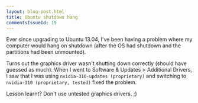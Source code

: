 ```yaml
---
layout: blog-post.html
title: Ubuntu shutdown hang
commentsIssueId: 19
---
```


Ever since upgrading to Ubuntu 13.04, I've been having a problem where my computer would hang on shutdown (after the OS had shutdown and the partitions had been unmounted).

Turns out the graphics driver wasn't shutting down correctly (should have guessed as much). When I went to Software & Updates > Additional Drivers, I saw that I was using `nvidia-310-updates (proprietary)` and switching to `nvidia-310 (proprietary, tested)` fixed the problem.

Lesson learnt? Don't use untested graphics drivers. ;)
